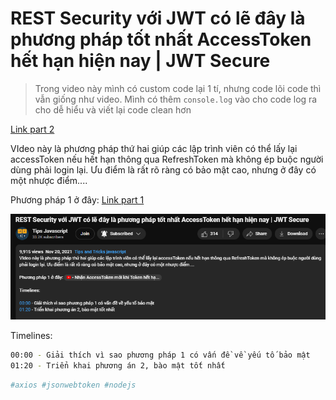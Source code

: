# REST Security với JWT có lẽ đây là phương pháp tốt nhất AccessToken hết hạn hiện nay | JWT Secure

> Trong video này mình có custom code lại 1 tí, nhưng code lõi code thì vẫn giống như video. Mình có thêm `console.log` vào cho code log ra cho dễ hiểu và viết lại code clean hơn

[Link part 2](https://s.net.vn/AGeA)

VIdeo này là phương pháp thứ hai giúp các lập trình viên có thể lấy lại accessToken nếu hết hạn thông qua RefreshToken mà không ép buộc người dùng phải login lại. Ưu điểm là rất rõ ràng có bảo mật cao, nhưng ở đây có một nhược điểm....

Phương pháp 1 ở đây: [Link part 1](https://s.net.vn/iaKC)

![image video](image.png)

Timelines:

```bash
00:00 - Giải thích vì sao phương pháp 1 có vấn đề về yếu tố bảo mật
01:20 - Triển khai phương án 2, bào mật tốt nhất
```

```bash
#axios #jsonwebtoken #nodejs
```
